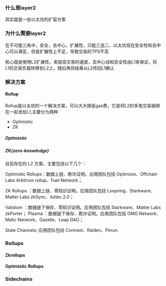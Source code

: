 ### 什么是layer2

其实就是一些以太坊的扩容方案

### 为什么需要layer2

在不可能三角中，安全，去中心，扩展性，只能三选二，以太坊现在安全性和去中心可以满足，但是扩展性上不足，导致交易的TPS不高

核心就是使用L2扩展性，来提高交易的速度，去中心话和安全性由L1来保证，将L1的交易负载转移到L2上，随后再将结果从L2传回L1确认

### 解决方案

#### Rollup

Rollup是以太坊的一个解决方案，可以大大降低gas费，它是将L2的多笔交易捆绑在一起发给L1,主要分为两种

* Optimistic
* ZK

##### Optimistic

##### ZK(zero-knowledge)

目前存在的 L2 方案，主要包括以下几个：

Optimistic Rollups：数据上链、欺诈证明。应用团队包括 Optimism、Offchain Labs Arbitrum rollup、Fuel Network；


ZK Rollups ：数据上链、零知识证明。应用团队包括 Loopring、Starkware、Matter Labs zkSync、Aztec 2.0；


Validium ：数据链下保存、零知识证明。应用团队包括 Starkware、Matter Labs zkPorter； Plasma ：数据链下保存、欺诈证明。应用团队包括 OMG Network、Matic Network、Gazelle、Leap DAO；


State Channels: 应用团队包括 Connext、Raiden、Perun.



### Rollups

#### Zkrollups

#### Optimistic Rollups


### Sidechains
